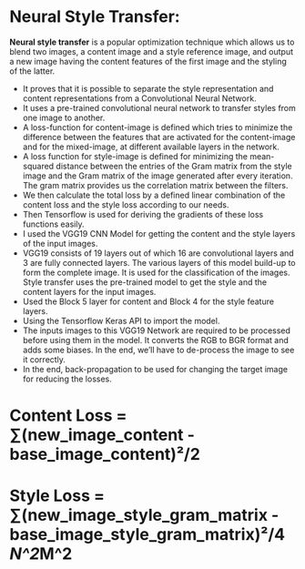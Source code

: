 # Neural Style Transfer:

**Neural style transfer** is a popular optimization technique which allows us to blend two images, a content image and a style reference image, and output a new image having the content features of the first image and the styling of the latter.

* It proves that it is possible to separate the style representation and content representations from a Convolutional Neural Network.
* It uses a pre-trained convolutional neural network to transfer styles from one image to another.
* A loss-function for content-image is defined which tries to minimize the difference between the features that are activated for the content-image and for the mixed-image, at different available layers in the network. 
* A loss function for style-image is defined for minimizing the mean-squared distance between the entries of the Gram matrix from the style image and the Gram matrix of the image generated after every iteration. The gram matrix provides us the correlation matrix between the filters.
* We then calculate the total loss by a defined linear combination of the content loss and the style loss according to our needs.
* Then Tensorflow is used for deriving the gradients of these loss functions easily. 
* I used the VGG19 CNN Model for getting the content and the style layers of the input images.
* VGG19 consists of 19 layers out of which 16 are convolutional layers and 3 are fully connected layers. The various layers of this model build-up to form the complete image. It is used for the classification of the images. Style transfer uses the pre-trained model to get the style and the content layers for the input images.
* Used the Block 5 layer for content and Block 4 for the style feature layers.
* Using the Tensorflow Keras API to import the model.
* The inputs images to this VGG19 Network are required to be processed before using them in the model. It converts the RGB to BGR format and adds some biases. In the end, we’ll have to de-process the image to see it correctly. 
* In the end, back-propagation to be used for changing the target image for reducing the losses. 
# Content Loss = ∑(new_image_content - base_image_content)²/2
# Style Loss = ∑(new_image_style_gram_matrix - base_image_style_gram_matrix)²/4*N^2*M^2	
